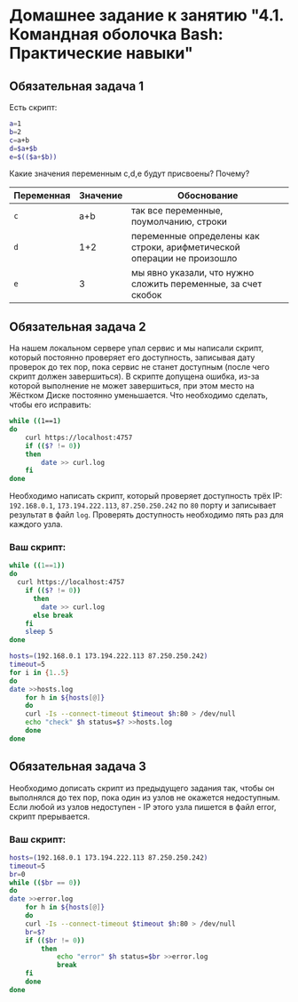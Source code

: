 # Домашнее задание к занятию "4.1. Командная оболочка Bash: Практические навыки"

## Обязательная задача 1

Есть скрипт:
```bash
a=1
b=2
c=a+b
d=$a+$b
e=$(($a+$b))
```

Какие значения переменным c,d,e будут присвоены? Почему?

| Переменная  | Значение | Обоснование |
| ------------- | ------------- | ------------- |
| `c`  | a+b  | так все переменные, поумолчанию, строки |
| `d`  | 1+2  | переменные определены как строки, арифметической операции не произошло |
| `e`  | 3  | мы явно указали, что нужно сложить переменные, за счет скобок |


## Обязательная задача 2
На нашем локальном сервере упал сервис и мы написали скрипт, который постоянно проверяет его доступность, записывая дату проверок до тех пор, пока сервис не станет доступным (после чего скрипт должен завершиться). В скрипте допущена ошибка, из-за которой выполнение не может завершиться, при этом место на Жёстком Диске постоянно уменьшается. Что необходимо сделать, чтобы его исправить:
```bash
while ((1==1)
do
	curl https://localhost:4757
	if (($? != 0))
	then
		date >> curl.log
	fi
done
```

Необходимо написать скрипт, который проверяет доступность трёх IP: `192.168.0.1`, `173.194.222.113`, `87.250.250.242` по `80` порту и записывает результат в файл `log`. Проверять доступность необходимо пять раз для каждого узла.

### Ваш скрипт:
```bash
while ((1==1))
do
  curl https://localhost:4757
	if (($? != 0))
	  then
	    date >> curl.log
	  else break
	fi
	sleep 5
done

hosts=(192.168.0.1 173.194.222.113 87.250.250.242)
timeout=5
for i in {1..5}
do
date >>hosts.log
    for h in ${hosts[@]}
    do
	curl -Is --connect-timeout $timeout $h:80 > /dev/null
	echo "check" $h status=$? >>hosts.log
    done
done
```

## Обязательная задача 3
Необходимо дописать скрипт из предыдущего задания так, чтобы он выполнялся до тех пор, пока один из узлов не окажется недоступным. Если любой из узлов недоступен - IP этого узла пишется в файл error, скрипт прерывается.

### Ваш скрипт:
```bash
hosts=(192.168.0.1 173.194.222.113 87.250.250.242)
timeout=5
br=0
while (($br == 0))
do
date >>error.log
    for h in ${hosts[@]}
    do
	curl -Is --connect-timeout $timeout $h:80 > /dev/null
	br=$?
	if (($br != 0))
		then
			echo "error" $h status=$br >>error.log
			break
	fi
    done
done
```

